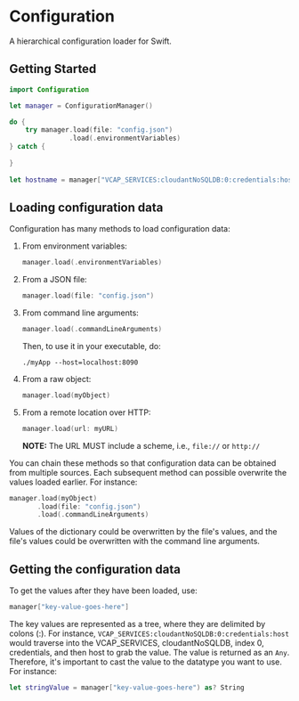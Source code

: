 # Configuration

A hierarchical configuration loader for Swift.

## Getting Started

```swift
import Configuration

let manager = ConfigurationManager()

do {
    try manager.load(file: "config.json")
               .load(.environmentVariables)
} catch { 
	
}
			  
let hostname = manager["VCAP_SERVICES:cloudantNoSQLDB:0:credentials:host"]
```

## Loading configuration data

Configuration has many methods to load configuration data:

1. From environment variables:

    ```swift
    manager.load(.environmentVariables)
    ```

2. From a JSON file:

    ```swift
    manager.load(file: "config.json")
    ```

3. From command line arguments:

    ```swift
    manager.load(.commandLineArguments)
    ```

    Then, to use it in your executable, do:
    
    ```
    ./myApp --host=localhost:8090
    ```

4. From a raw object:

    ```swift
    manager.load(myObject)
    ```

5. From a remote location over HTTP:
    
    ```swift
    manager.load(url: myURL)
    ```
    
    **NOTE:** The URL MUST include a scheme, i.e., `file://` or `http://`

You can chain these methods so that configuration data can be obtained from multiple sources. Each subsequent method can possible overwrite the values loaded earlier. For instance:

```swift
manager.load(myObject)
       .load(file: "config.json")
       .load(.commandLineArguments)

```

Values of the dictionary could be overwritten by the file's values, and the file's values could be overwritten with the command line arguments.

## Getting the configuration data

To get the values after they have been loaded, use:

```swift
manager["key-value-goes-here"]
```

The key values are represented as a tree, where they are delimited by colons (:). For instance, `VCAP_SERVICES:cloudantNoSQLDB:0:credentials:host` would traverse into the VCAP_SERVICES, cloudantNoSQLDB, index 0, credentials, and then host to grab the value. The value is returned as an `Any`. Therefore, it's important to cast the value to the datatype you want to use. For instance:

```swift
let stringValue = manager["key-value-goes-here") as? String
```

